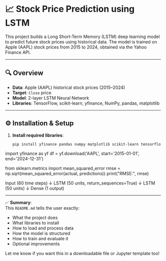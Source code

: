 # 📈 Stock Price Prediction using LSTM

This project builds a Long Short-Term Memory (LSTM) deep learning model to predict future stock prices using historical data. The model is trained on Apple (AAPL) stock prices from 2015 to 2024, obtained via the Yahoo Finance API.

---

## 🔍 Overview

- **Data**: Apple (AAPL) historical stock prices (2015–2024)
- **Target**: `Close` price
- **Model**: 2-layer LSTM Neural Network
- **Libraries**: TensorFlow, scikit-learn, yfinance, NumPy, pandas, matplotlib

---

## ⚙️ Installation & Setup

1. **Install required libraries**:

   ```bash
   pip install yfinance pandas numpy matplotlib scikit-learn tensorflow
import yfinance as yf
df = yf.download('AAPL', start='2015-01-01', end='2024-12-31')

from sklearn.metrics import mean_squared_error
rmse = np.sqrt(mean_squared_error(actual, predictions))
print("RMSE:", rmse)

Input (60 time steps)
    ↓
LSTM (50 units, return_sequences=True)
    ↓
LSTM (50 units)
    ↓
Dense (1 output)


---

✅ **Summary**:  
This `README.md` tells the user exactly:
- What the project does  
- What libraries to install  
- How to load and process data  
- How the model is structured  
- How to train and evaluate it  
- Optional improvements

Let me know if you want this in a downloadable file or Jupyter template too!

